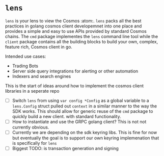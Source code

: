 # `lens`

`lens` is your lens to view the Cosmos :atom:. `lens` packs all the best practices in golang cosmos client developemnet into one place and provides a simple and easy to use APIs provided by standard Cosmos chains. The `cmd` package implementes the `lens` command line tool while the `client` package contains all the building blocks to build your own, complex, feature rich, Cosmos client in go.

Intended use cases:
- Trading Bots
- Server side query integrations for alerting or other automation
- Indexers and search engines

This is the start of ideas around how to implement the cosmos client libraries in a seperate repo

- [ ] Switch `lens` from using `var config *Config` as a global variable to a `lens.Config` struct pulled out `context` in a similar manner to the way the SDK works. This should allow for generic reuse of the `cmd` package to quickly build a new client. with standard functionality.
- [ ] How to instantiate and use the GRPC golang client? This is not not currently obvious.
- [ ] Currently we are depending on the sdk keyring libs. This is fine for now but eventually the goal is to support our own keyring implemenation that is specifically for `lens`
- [ ] Biggest TODO: is transaction generation and signing